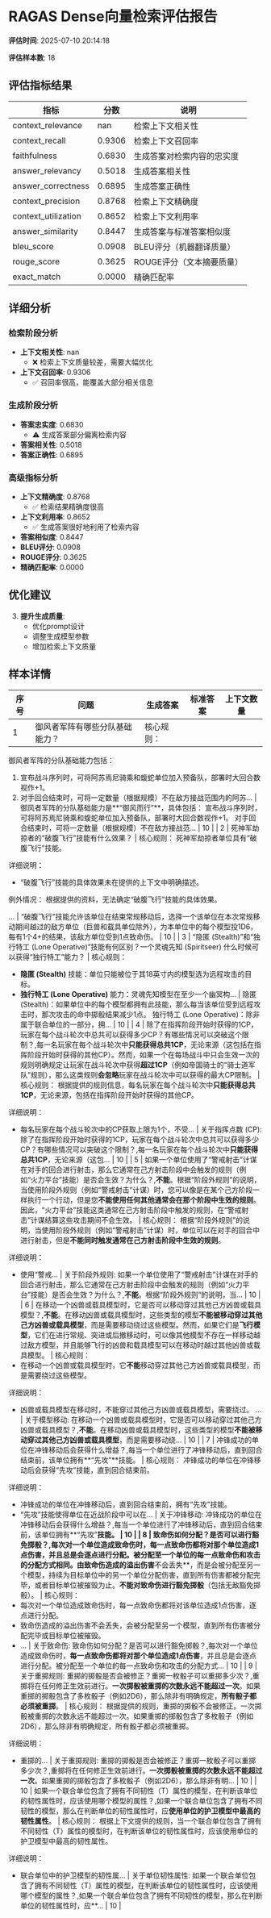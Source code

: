 # RAGAS Dense向量检索评估报告

**评估时间**: 2025-07-10 20:14:18

**评估样本数**: 18

## 评估指标结果

| 指标                  | 分数     | 说明              |
| ------------------- | ------ | --------------- |
| context_relevance   | nan    | 检索上下文相关性        |
| context_recall      | 0.9306 | 检索上下文召回率        |
| faithfulness        | 0.6830 | 生成答案对检索内容的忠实度   |
| answer_relevancy    | 0.5018 | 生成答案相关性         |
| answer_correctness  | 0.6895 | 生成答案正确性         |
| context_precision   | 0.8768 | 检索上下文精确度        |
| context_utilization | 0.8652 | 检索上下文利用率        |
| answer_similarity   | 0.8447 | 生成答案与标准答案相似度    |
| bleu_score          | 0.0908 | BLEU评分（机器翻译质量）  |
| rouge_score         | 0.3625 | ROUGE评分（文本摘要质量） |
| exact_match         | 0.0000 | 精确匹配率           |

## 详细分析

### 检索阶段分析

- **上下文相关性**: nan
  - ❌ 检索上下文质量较差，需要大幅优化
- **上下文召回率**: 0.9306
  - ✅ 召回率很高，能覆盖大部分相关信息

### 生成阶段分析

- **答案忠实度**: 0.6830
  - ⚠️ 生成答案部分偏离检索内容
- **答案相关性**: 0.5018
- **答案正确性**: 0.6895

### 高级指标分析

- **上下文精确度**: 0.8768
  - ✅ 检索结果精确度很高
- **上下文利用率**: 0.8652
  - ✅ 生成答案很好地利用了检索内容
- **答案相似度**: 0.8447
- **BLEU评分**: 0.0908
- **ROUGE评分**: 0.3625
- **精确匹配率**: 0.0000

## 优化建议

3. **提升生成质量**:
   - 优化prompt设计
   - 调整生成模型参数
   - 增加检索上下文质量


## 样本详情

| 序号 | 问题 | 生成答案 | 标准答案 | 上下文数量 |
|------|------|----------|----------|------------|
| 1 | 御风者军阵有哪些分队基础能力？ | 核心规则：
御风者军阵的分队基础能力包括：
1. 宣布战斗序列时，可将阿苏焉尼骑乘和蝮蛇单位加入预备队，部署时大回合数视作+1。
2. 对手回合结束时，可将一定数量（根据规模）不在敌方接战范围内的阿苏... | 	御风者军阵的分队基础能力是**“御风而行”**，具体包括：
	宣布战斗序列时，可将阿苏焉尼骑乘和蝮蛇单位加入预备队，部署时大回合数视作+1。
	对手回合结束时，可将一定数量（根据规模）不在敌方接战范... | 10 |
| 2 | 死神军劫掠者的“破腹飞行”技能有什么效果？ | 核心规则：
死神军劫掠者单位具有“破腹飞行”技能。

详细说明：
- “破腹飞行”技能的具体效果未在提供的上下文中明确描述。
  
例外情况：
根据提供的资料，无法确定“破腹飞行”技能的具体效果。

... | “破腹飞行”技能允许该单位在结束常规移动后，选择一个该单位在本次常规移动期间越过的敌方单位（巨兽和载具单位除外），为本单位中的每个模型投1D6，每有1个4+的结果，该敌方单位受到1点致命伤。 | 10 |
| 3 | “隐匿 (Stealth)”和“独行特工 (Lone Operative)”技能有何区别？一个灵魂先知 (Spiritseer) 什么时候可以获得“独行特工”能力？ | 核心规则：
- **隐匿 (Stealth)** 技能：单位只能被位于其18英寸内的模型选为远程攻击的目标。
- **独行特工 (Lone Operative)** 能力：灵魂先知模型在至少一个幽冥构... | 	隐匿 (Stealth)：如果单位中的每个模型都拥有此技能，那么每当该单位受到远程攻击时，那次攻击的命中掷骰结果减少1点。
	独行特工 (Lone Operative)：除非属于联合单位的一部分，拥... | 10 |
| 4 | 除了在指挥阶段开始时获得的1CP，玩家在每个战斗轮次中总共可以获得多少CP？有哪些情况可以突破这个限制？,每一名玩家在每个战斗轮次中**只能获得总共1CP**，无论来源（这包括在指挥阶段开始时获得的其他CP）。然而，如果一个在每场战斗中只会生效一次的规则明确规定让玩家在战斗轮次中获得**超过1CP**（例如帝国骑士的“骑士道军队”规则），那么这类规则**会忽略**玩家在战斗轮次中可以获得的最大CP限制。 | 核心规则：
根据提供的规则信息，每名玩家在每个战斗轮次中**只能获得总共1CP**，无论来源，包括在指挥阶段开始时获得的其他CP。

详细说明：
- 每名玩家在每个战斗轮次中的CP获取上限为1个，不受... | 关于指挥点数 (CP): 除了在指挥阶段开始时获得的1CP，玩家在每个战斗轮次中总共可以获得多少CP？有哪些情况可以突破这个限制？,每一名玩家在每个战斗轮次中**只能获得总共1CP**，无论来源（这包... | 10 |
| 5 | 如果一个单位使用了“警戒射击”计谋在对手的回合进行射击，那么它通常在己方射击阶段中会触发的规则（例如“火力平台”技能）是否会生效？为什么？,**不能**。根据“阶段外规则”的说明，当使用阶段外规则（例如“警戒射击”计谋）时，您可以像是在某个己方阶段一样执行一个行动，但是您**不能使用任何其他通常会在那个阶段中生效的规则**。因此，“火力平台”技能这类通常在己方射击阶段中触发的规则，在“警戒射击”计谋结算这些攻击期间不会生效。 | 核心规则：
根据“阶段外规则”的说明，当使用阶段外规则（例如“警戒射击”计谋）时，单位可以在对手的回合中进行射击，但是**不能同时触发通常在己方射击阶段中生效的规则**。

详细说明：
- 使用“警戒... | 关于阶段外规则: 如果一个单位使用了“警戒射击”计谋在对手的回合进行射击，那么它通常在己方射击阶段中会触发的规则（例如“火力平台”技能）是否会生效？为什么？,**不能**。根据“阶段外规则”的说明，当... | 10 |
| 6 | 在移动一个凶兽或载具模型时，它是否可以移动穿过其他己方凶兽或载具模型？,**不能**。在移动凶兽或载具模型时，这些类型的模型**不能被移动穿过其他己方凶兽或载具模型**，而是需要移动绕过这些模型。然而，如果它们是**飞行模型**，它们在进行常规、突进或后撤移动时，可以像其他模型不存在一样移动越过敌方模型，并且能够飞行的凶兽和载具模型可以在移动时越过其他凶兽或载具模型。 | 核心规则：
- 在移动一个凶兽或载具模型时，它**不能**移动穿过其他己方凶兽或载具模型，而是需要绕过这些模型。

详细说明：
- 凶兽或载具模型在移动时，不能穿过其他己方凶兽或载具模型，需要绕过。
... | 关于模型移动: 在移动一个凶兽或载具模型时，它是否可以移动穿过其他己方凶兽或载具模型？,**不能**。在移动凶兽或载具模型时，这些类型的模型**不能被移动穿过其他己方凶兽或载具模型**，而是需要移动绕... | 10 |
| 7 | 冲锋成功的单位在冲锋移动后会获得什么增益？,每当一个单位进行了冲锋移动后，直到回合结束前，该单位拥有**“先攻”**技能。 | 核心规则：
冲锋成功的单位在冲锋移动后会获得“先攻”技能，直到回合结束前。

详细说明：
- 冲锋成功的单位在冲锋移动后，直到回合结束前，拥有“先攻”技能。
- “先攻”技能使得单位在近战阶段中可以在... | 关于冲锋移动: 冲锋成功的单位在冲锋移动后会获得什么增益？,每当一个单位进行了冲锋移动后，直到回合结束前，该单位拥有**“先攻”**技能。 | 10 |
| 8 | 致命伤如何分配？是否可以进行豁免掷骰？,每次对一个单位造成致命伤时，**每一点致命伤都将对那个单位造成1点伤害**，并且总是会逐点进行分配。被分配至一个单位的每一点致命伤和攻击的分配方式相同。由致命伤造成的溢出伤害**不会丢失**，而是会被分配至另一个模型，持续为目标单位中的另一个单位分配伤害，直到所有伤害都被分配完毕，或者目标单位被摧毁为止。**不能对致命伤进行豁免掷骰**（包括无敌豁免掷骰）。 | 核心规则：
- 每次对一个单位造成致命伤时，每一点致命伤都将对该单位造成1点伤害，逐点进行分配。
- 致命伤造成的溢出伤害不会丢失，会被分配至另一个模型，直到所有伤害被分配完毕或目标单位被摧毁。
- ... | 关于致命伤: 致命伤如何分配？是否可以进行豁免掷骰？,每次对一个单位造成致命伤时，**每一点致命伤都将对那个单位造成1点伤害**，并且总是会逐点进行分配。被分配至一个单位的每一点致命伤和攻击的分配方式... | 10 |
| 9 | 关于重掷规则: 重掷的掷骰是否会被修正？重掷一枚骰子可以重掷多少次？,重掷将在任何修正生效前进行。**一次掷骰被重掷的次数永远不能超过一次**。如果重掷的掷骰包含了多枚骰子（例如2D6），那么除非有明确规定，**所有骰子都必须被重掷**。 | 核心规则：
根据提供的规则，重掷的掷骰不会被修正。一次掷骰被重掷的次数永远不能超过一次。如果重掷的掷骰包含了多枚骰子（例如2D6），那么除非有明确规定，所有骰子都必须被重掷。

详细说明：
- 重掷的... | 关于重掷规则: 重掷的掷骰是否会被修正？重掷一枚骰子可以重掷多少次？,重掷将在任何修正生效前进行。**一次掷骰被重掷的次数永远不能超过一次**。如果重掷的掷骰包含了多枚骰子（例如2D6），那么除非有明... | 10 |
| 10 | 如果一个联合单位包含了拥有不同韧性（T）属性的模型，在判断该单位的韧性属性时，应该使用哪个模型的属性？,如果一个联合单位包含了拥有不同韧性的模型，那么在判断单位的韧性属性时，应**使用单位的护卫模型中最高的韧性属性**。 | 核心规则：
根据上下文提供的规则，当一个联合单位包含了拥有不同韧性（T）属性的模型时，在判断该单位的韧性属性时，应该使用单位的护卫模型中最高的韧性属性。

详细说明：
- 联合单位中的护卫模型的韧性属... | 关于单位韧性属性: 如果一个联合单位包含了拥有不同韧性（T）属性的模型，在判断该单位的韧性属性时，应该使用哪个模型的属性？,如果一个联合单位包含了拥有不同韧性的模型，那么在判断单位的韧性属性时，应**... | 10 |
